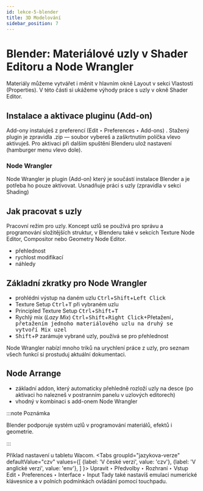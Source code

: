 ```yaml
---
id: lekce-5-blender
title: 3D Modelování
sidebar_position: 7
---
```


# Blender:  Materiálové uzly v Shader Editoru a Node Wrangler
Materiály můžeme vytvářet i měnit v hlavním okně Layout v sekci Vlastosti (Properties). V této části si ukážeme výhody práce s uzly v okně Shader Editor.

## Instalace a aktivace pluginu (Add-on)
Add-ony instaluješ z preferencí (Edit ‣ Preferences ‣ Add-ons) . Stažený plugin je zpravidla .zip — soubor vybereš a zaškrtnutím políčka vlevo aktivuješ. Pro aktivaci při dalším spuštění Blenderu ulož nastavení (hamburger menu vlevo dole).

### Node Wrangler
Node Wrangler je plugin (Add-on) který je součástí instalace Blender a je potřeba ho pouze aktivovat. Usnadňuje práci s uzly (zpravidla v sekci Shading)
## Jak pracovat s uzly
Pracovní režim pro uzly. Koncept uzlů se používá pro správu a programování složitějších struktur, v Blenderu také v sekcích Texture Node Editor, Compositor nebo Geometry Node Editor.

- přehlednost
- rychlost modifikací
- náhledy

## Základní zkratky pro Node Wrangler

- prohlédni výstup na daném uzlu <kbd>Ctrl</kbd>+<kbd>Shift</kbd>+<kbd>Left Click</kbd>
- Texture Setup  <kbd>Ctrl</kbd>+<kbd>T</kbd> při vybraném uzlu
- Principled Texture Setup <kbd>Ctrl</kbd>+<kbd>Shift</kbd>+<kbd>T</kbd>
- Rychlý mix (*Lazy Mix*) <kbd>Ctrl</kbd>+<kbd>Shift</kbd>+<kbd>Right Click</kbd>+</kbd>Přetažení<kbd>, přetažením jednoho materiálového uzlu na druhý se vytvoří Mix uzel
- <kbd>Shift</kbd>+<kbd>P</kbd> zarámuje vybrané uzly, používá se pro přehlednost

Node Wrangler nabízí mnoho triků na urychlení práce z uzly, pro seznam všech funkcí si prostuduj aktuální dokumentaci.

## Node Arrange
- základní addon, který automaticky přehledně rozloží uzly na desce (po aktivaci ho nalezneš v postranním panelu v uzlových editorech)
- vhodný v kombinaci s add-onem Node Wrangler
 
:::note Poznámka

 Blender podporuje systém uzlů v programování materiálů, efektů i geometrie.

:::

Příklad nastavení u tabletu Wacom.
<Tabs
  groupId="jazykova-verze"
  defaultValue="czv"
  values={[
    {label: 'V české verzi', value: 'czv'},
    {label: 'V anglické verzi', value: 'env'},
  ]
}>
<TabItem value="czv">Upravit ‣ Předvolby ‣ Rozhraní ‣ Vstup</TabItem>
<TabItem value="env">Edit ‣ Preferences ‣ Interface ‣ Input</TabItem>
</Tabs>
Tady také nastavíš emulaci numerické klávesnice a v polních podmínkách ovládání pomocí touchpadu.
